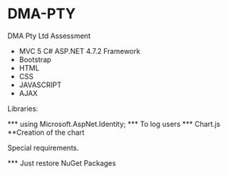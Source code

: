 # DMA-PTY
DMA Pty Ltd Assessment

  * MVC 5 C# ASP.NET 4.7.2 Framework
  * Bootstrap
  * HTML
  * CSS
  * JAVASCRIPT
  * AJAX
  
Libraries:

  *** using Microsoft.AspNet.Identity;
      *** To log users
  *** Chart.js
    **Creation of the chart
    
Special requirements.

  *** Just restore NuGet Packages
